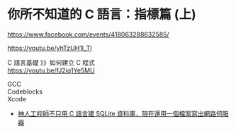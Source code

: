 # 你所不知道的 C 語言：指標篇 (上)
https://www.facebook.com/events/418063288632585/  

https://youtu.be/yhTzUH1I_TI  

C 語言基礎 》》如何建立 C 程式  
https://youtu.be/fJ2iq1Ye5MU  


GCC  
Codeblocks  
Xcode  

- [神人工程師不只用 C 語言建 SQLite 資料庫，現在還用一個檔案寫出網路伺服器](https://buzzorange.com/techorange/2021/06/18/sqlite_engineer_richard_hipp/)